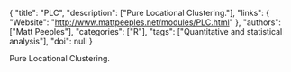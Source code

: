 {
  "title": "PLC",
  "description": ["Pure Locational Clustering."],
  "links": {
    "Website": "http://www.mattpeeples.net/modules/PLC.html"
  },
  "authors": ["Matt Peeples"],
  "categories": ["R"],
  "tags": ["Quantitative and statistical analysis"],
  "doi": null
}

<!-- Generated by csv2md.R – do not edit by hand -->

Pure Locational Clustering.
